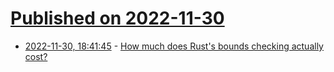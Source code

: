 # [Published on 2022-11-30](index.md)

* [2022-11-30, 18:41:45](https://lobste.rs/s/u4k7ln/how_much_does_rust_s_bounds_checking) - [How much does Rust's bounds checking actually cost?](https://blog.readyset.io/bounds-checks/)
